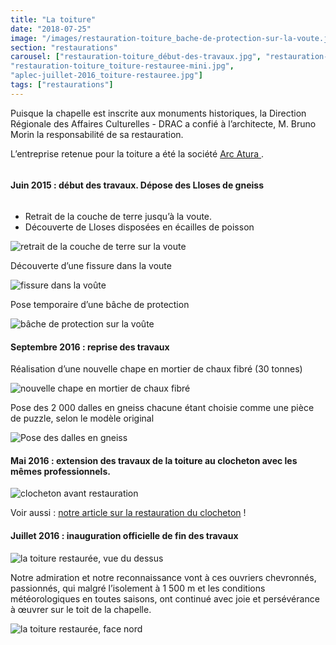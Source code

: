```yaml
---
title: "La toiture"
date: "2018-07-25"
image: "/images/restauration-toiture_bache-de-protection-sur-la-voute.jpg"
section: "restaurations"
carousel: ["restauration-toiture_début-des-travaux.jpg", "restauration-toiture_retrait-de-la-couche-de-terre.jpg", "restauration-toiture_fissure-dans-la-voute.jpg", "restauration-toiture_bache-de-protection-sur-la-voute.jpg", "restauration-toiture_nouvelle-chape-en-mortier-de-chaux-fibré.jpg", "restauration-toiture_pose-des-dalles-en-gneiss.jpg", "restauration-clocheton-avant-restauration-mini.jpg", 
"restauration-toiture_toiture-restauree-mini.jpg", 
"aplec-juillet-2016_toiture-restauree.jpg"]
tags: ["restaurations"]
---
```


Puisque la chapelle est inscrite aux monuments historiques, la Direction Régionale des Affaires Culturelles - DRAC a confié à l’architecte, M. Bruno Morin la responsabilité de sa restauration.

L’entreprise retenue pour la toiture a été la société
<a href="http://arc-atura-restaurationdubaticatalan.blogspot.fr/" >
Arc Atura
</a>.
 
<img
  alt
  src="/images/restauration-toiture_début-des-travaux.jpg"
  class="article-img-center" />

#### Juin 2015 : début des travaux. Dépose des Lloses de gneiss

<img
  alt
  src="/images/restauration-toiture_debut-des-travaux.jpg"
  class="article-img-small"
/>

- Retrait de la couche de terre jusqu’à la voute.
- Découverte de Lloses disposées en écailles de poisson

<img
  alt="retrait de la couche de terre sur la voute"
  src="/images/restauration-toiture_retrait-de-la-couche-de-terre.jpg"
  class="article-img-small"
/>

Découverte d’une fissure dans la voute

<img
  alt="fissure dans la voûte"
  src="/images/restauration-toiture_fissure-dans-la-voute.jpg"
  class="article-img-small"
/>

Pose temporaire d’une bâche de protection

<img
  alt="bâche de protection sur la voûte"
  src="/images/restauration-toiture_bache-de-protection-sur-la-voute.jpg"
  class="article-img-small"
/>

#### Septembre 2016 : reprise des travaux

Réalisation d’une nouvelle chape en mortier de chaux fibré (30 tonnes)

<img
  alt="nouvelle chape en mortier de chaux fibré"
  src="/images/restauration-toiture_nouvelle-chape-en-mortier-de-chaux-fibré.jpg"
  class="article-img-small"
/>

Pose des 2 000 dalles en gneiss chacune étant choisie comme une pièce de puzzle, selon le modèle original

<img
  alt="Pose des dalles en gneiss"
  src="/images/restauration-toiture_pose-des-dalles-en-gneiss.jpg"
  class="article-img-small"
/>

#### Mai 2016 : extension des travaux de la toiture au clocheton avec les mêmes professionnels.

<img
  alt="clocheton avant restauration"
  src="/images/restauration-clocheton-avant-restauration-mini.jpg"
  class="article-img-small"
/>

Voir aussi : <a href="/clocheton">notre article sur la restauration du clocheton</a> !

#### Juillet 2016 : inauguration officielle de fin des travaux

<img
  alt="la toiture restaurée, vue du dessus"
  src="/images/restauration-toiture_toiture-restauree-mini.jpg"
  class="article-img-center"
/>

Notre admiration et notre reconnaissance vont à ces ouvriers chevronnés, passionnés, qui malgré l’isolement à 1 500 m et les conditions météorologiques en toutes saisons, ont continué avec joie et persévérance à œuvrer sur le toit de la chapelle.

<img
  alt="la toiture restaurée, face nord"
  src="/images/aplec-juillet-2016_toiture-restauree.jpg"
  class="article-img-cover"
/>